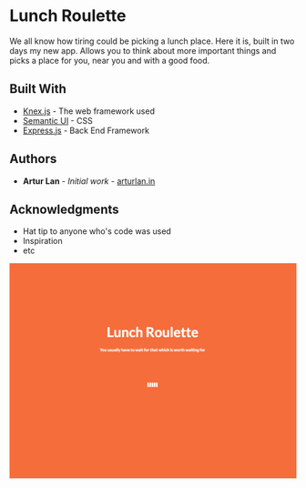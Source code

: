 
# Lunch Roulette

We all know how tiring could be picking a lunch place. Here it is, built in two days my new app. Allows you to think about more important things and picks a place for you, near you and with a good food.

## Built With

* [Knex.js](http://knexjs.org/) - The web framework used
* [Semantic UI](https://semantic-ui.com/) - CSS
* [Express.js](https://expressjs.com/) - Back End Framework

## Authors

* **Artur Lan** - *Initial work* - [arturlan.in](http://www.arturlan.in/
)

## Acknowledgments

* Hat tip to anyone who's code was used
* Inspiration
* etc

![Screenshot](./assets/pickalunch.png)
